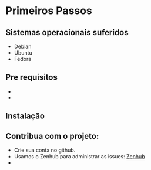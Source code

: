 # Primeiros Passos

## Sistemas operacionais suferidos
* Debian
* Ubuntu
* Fedora

## Pre requisitos
* 
*

## Instalação

## Contribua com o projeto:

* Crie sua conta no github.
* Usamos o Zenhub para administrar as issues: [Zenhub](https://app.zenhub.com/workspace/o/culturagovbr/salic-minc/boards?repos=104502087)
* 
